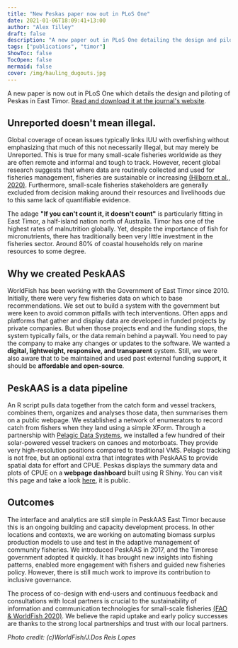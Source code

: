 ```yaml
---
title: "New Peskas paper now out in PLoS One"
date: 2021-01-06T18:09:41+13:00
author: "Alex Tilley"
draft: false
description: "A new paper out in PLoS One detailing the design and piloting of the PeskAAS fisheries monitoring system"
tags: ["publications", "timor"] 
ShowToc: false 
TocOpen: false 
mermaid: false
cover: /img/hauling_dugouts.jpg
---
```


A new paper is now out in PLoS One which details the design and piloting of Peskas in East Timor. [Read and download it at the journal's website](https://journals.plos.org/plosone/article?id=10.1371/journal.pone.0234760).

## Unreported doesn't mean illegal.

Global coverage of ocean issues typically links IUU with overfishing without emphasizing that much of this not necessarily Illegal, but may merely be Unreported. This is true for many small-scale fisheries worldwide as they are often remote and informal and tough to track. However, recent global research suggests that where data are routinely collected and used for fisheries management, fisheries are sustainable or increasing [(Hilborn et al., 2020)](https://www.pnas.org/content/117/4/2218). Furthermore, small-scale fisheries stakeholders are generally excluded from decision making around their resources and livelihoods due to this same lack of quantifiable evidence.

The adage **"If you can't count it, it doesn't count"** is particularly fitting in East Timor, a half-island nation north of Australia. 
Timor has one of the highest rates of malnutrition globally. Yet, despite the importance of fish for micronutrients, there has traditionally been very little investment in the fisheries sector. Around 80% of coastal households rely on marine resources to some degree. 

## Why we created PeskAAS

WorldFish has been working with the Government of East Timor since 2010. Initially, there were very few fisheries data on which to base recommendations. We set out to build a system with the government but were keen to avoid common pitfalls with tech interventions. Often apps and platforms that gather and display data are developed in funded projects by private companies. But when those projects end and the funding stops, the system typically fails, or the data remain behind a paywall. You need to pay the company to make any changes or updates to the software. We wanted a **digital, lightweight, responsive, and transparent** system. Still, we were also aware that to be maintained and used past external funding support,  it should be **affordable and open-source**.

## PeskAAS is a data pipeline

An R script pulls data together from the catch form and vessel trackers, combines them, organizes and analyses those data, then summarises them on a public webpage. We established a network of enumerators to record catch from fishers when they land using a simple XForm. Through a partnership with [Pelagic Data Systems](www.pelagicdata.com), we installed a few hundred of their solar-powered vessel trackers on canoes and motorboats. They provide very high-resolution positions compared to traditional VMS. 
Pelagic tracking is not free, but an optional extra that integrates with PeskAAS to provide spatial data for effort and CPUE. 
Peskas displays the summary data and plots of CPUE on a **webpage dashboard** built using R Shiny. You can visit this page and take a look [here](https://worldfish.shinyapps.io/peskAAS/), it is public. 

## Outcomes

The interface and analytics are still simple in PeskAAS East Timor because this is an ongoing building and capacity development process. In other locations and contexts, we are working on automating biomass surplus production models to use and test in the adaptive management of community fisheries. We introduced PeskAAS in 2017, and the Timorese government adopted it quickly. It has brought new insights into fishing patterns, enabled more engagement with fishers and guided new fisheries policy. However, there is still much work to improve its contribution to inclusive governance.

The process of co-design with end-users and continuous feedback and consultations with local partners is crucial to the sustainability of information and communication technologies for small-scale fisheries [(FAO & WorldFish 2020)](http://www.fao.org/documents/card/en/c/cb2030en). We believe the rapid uptake and early policy successes are thanks to the strong local partnerships and trust with our local partners. 

*Photo credit: (c)WorldFish/J.Dos Reis Lopes*
